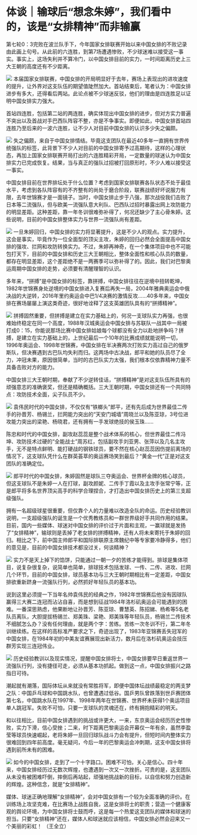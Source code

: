 

# 体谈｜输球后“想念朱婷”，我们看中的，该是“女排精神”而非输赢

第七轮0：3完败在波兰队手下，今年国家女排联赛开始以来中国女排的不败记录由此画上句号。从此前的六连胜，到第7场遭遇惨败，不少球迷难以接受这一事实。事实上，这场失利并不算冷门，以中国女排目前的实力，一时间距离历史上三大王朝的高度还有不少距离。

![](https://inews.gtimg.com/news_bt/OtGJpTdDWFaT6otkDvU88VtFPW6TLL4SCTRTOqvsBtHocAA/1000)
本届国家女排联赛，中国女排的开局明显好于去年，赛场上表现出的进攻速度的提升，让外界对这支队伍的期望值陡然加大。首站结束后，笔者认为：中国女排进步有多大，还得看后两站。此论点被不少球迷反驳，他们的理由是四连胜足以证明中国女排实力强大。

首站四连胜，包括第二站的两连胜，确实体现出中国女排的进步，但对方实力普遍不突出以及首战对手巴西队阵容不整，亦是不争事实。即便如此，中国女排首站四连胜乃至后来的一波六连胜，让不少人对目前中国女排的认识多少失之偏颇。

![](https://inews.gtimg.com/news_bt/OKfEq6QNXS7PLR5kAAFvfkdQaKxECQ8i0kQynxkVBqCoMAA/1000)
失之偏颇，来自于中国女排情结。毕竟这支团队在最近40多年一直拥有世界传统强队的标签，此背景下不少人对目前的中国女排寄予过高期待，这样的心理状态，再加上国家女排联赛开局打出的六连胜精彩开局，一定数量的球迷认为中国女排实力已完成恢复。结果，当与真正的强队过招被打回原形时，不少人难以接受这一事实。

中国女排目前在世界排坛处于什么位置？考虑到国家女排联赛各队状态不处于最佳水平，考虑到各队阵容有的不齐整有的尚处于磨合阶段，联赛战绩好坏说服力有限，去年世锦赛才是一面镜子。当时，中国女排止步于八强，那次战役我们击败了日本等二流强队，但与欧美一流强队意大利队、巴西队过招时暴露出网上攻防能力的明显差距。这种差距，靠一年冬训很难弥补得了，何况还缺少了主心骨朱婷。这些说明，目前的中国女排整体实力与世界一流强队尚有差距。

![](https://inews.gtimg.com/news_bt/OAJkDFeUDImdbvvv9hKUMnVepvaCjOCLOhNhTi56F3RRgAA/1000)
一旦朱婷回归，中国女排的实力将显著提升，这是不少人的观点。实力提升，这会是事实，毕竟作为一位全面型的顶尖主攻，朱婷的回归必然会全面提高中国女排的强攻、拦网和攻防转换实力。不过，朱婷再神奇，在一个集体项目中也不可能包打天下，目前的中国女排和历史三大王朝相比，整体全面性和核心队员的数量，都存在明显差距，这个差距绝不是一两赛季可以弥补得了的。因此，我们对巴黎奥运周期中国女排的走势，必须要有清醒理智的认识。

多年来，“拼搏”是中国女排的标签，靠拼搏，中国女排往往在逆境中扭转乾坤，1982年世锦赛身处逆境的中国女排进入复赛后再失一局，2004年雅典奥运会中俄决战的大逆转，2016年里约奥运会中巴1/4决赛的激情反攻……40多年来，中国女排在赛场屡屡上演这类奇迹，很好地诠释了这支英雄团队具有的“拼搏精神”。

![](https://inews.gtimg.com/news_bt/Oav7-TxCUCFyf5tvt8Q3iEcDZbnZp4JSSMrjmBECC1uRcAA/1000)
拼搏固然重要，但拼搏是建立在实力基础上的，何况一支球队实力再强，也很难始终稳定在同一个高度，1988年汉城奥运会中国女排与苏联队一战其中一局被打成0：15，你能说那场比赛中国女排姑娘每个球都没有全力以赴地拼争吗？拼搏，是建立在实力基础上的，上世纪最后一个10年的比赛成绩就能说明一切，1996年奥运会、1998年世锦赛，中国女排在半决赛两次打败实力高过自己的俄罗斯队，但决赛遇到古巴队均失利而归。这两场中古决战，郎平和她的队员尽了全力，冲冠未果，原因很简单，当时的古巴队实力太强，我们根本仅依靠精神力量不具备击败对方的能力。

中国女排三大王朝时期，奉献了不少逆转佳话，“拼搏精神”是对这支队伍所具有的顽强意志的准确褒奖，但还是精确概括。三大王朝时期，中国女排还有一个共同特点：攻防技术全面，尖子队员不少。

![](https://inews.gtimg.com/news_bt/OpeaD9kSRvFgRq9wIup6JRIdA0vxXUd3wJKmoCAzSx-78AA/1000)
袁伟民时代的中国女排，不仅仅有“铁榔头”郎平，还有先后成为世界最佳二传手的孙晋芳、杨锡兰，拦网能力突出的“天安门城墙”周晓兰以及陈亚琼，3号位进攻能力突出的梁艳、杨晓君，还有拥有一手发球绝技的侯玉珠……

陈忠和时代的中国女排，副攻赵蕊蕊是整个战术体系的核心，但世界最佳二传冯坤、攻防技术过硬的“全能战士”周苏红，包括副攻手刘亚男、张萍以及几名主攻手，无不是特点鲜明、能打硬战的钢铁球员，要不然在核心赵蕊蕊因伤提前离场的情况下，这支球队凭什么在群英荟萃的奥运赛场笑到最后？“黄金一代”正是对这支团队的准确定位。

![](https://inews.gtimg.com/news_bt/O-BiRFhWSJ6cWSbKz3k5yUEqZpTQkmlTLzSQaLV2g15TIAA/1000)
郎平时代的中国女排，朱婷固然是球队三夺奥运会、世界杯金牌的核心球员，但这支球队不是朱婷一人在打球，副攻颜妮、二传手丁霞以及主攻手张常宁等，正是郎平将多名世界顶尖高手的科学合理捏合，才打造出中国女排历史上的第三支超级强队。

拥有一名超级球星很重要，但仅靠个人的力量难以改造全队的命运。历史经验教训说明，一支超级强队的诞生是一个优秀教练员和一群世界级好手共同作用的结果。目前，国内一些媒体、球迷对中国女排的评价过于片面和主观，一赢球就是发扬了“女排精神”，输球则是丢掉了老女排的拼搏精神，还有人将未来寄托于朱婷的回归。相比之下，前中国主帅郎平和国际排联原主席魏纪中等专家要冷静得多，他们的意见是，目前的中国女排技术都没过关，何谈精神？

![](https://inews.gtimg.com/news_bt/Ol9db2EizWgtLD4QznakgJcXKq0YO7QJTjeUB-AkVDGWEAA/1000)
实力不是天上掉下的馅饼，只能通过一朝一夕的苦练才能得到。排球是集体项目，说复杂很复杂，说简单也简单，排球技术包括发球、一传、二传、进攻、拦网几个环节，目前的中国女排，球员基本功与三大王朝时期相比有一定差距，中国女排欲重新跻身一流强队行列，必然抓好年轻队员的基本功。

说到这里必须提一下当年名帅袁伟民的经典之作，1982年世锦赛后他没有因球队赢得三大赛二连冠而沾沾自喜，而是想到征战1984年洛杉矶奥运会可能遇到的困难。一番深思熟虑，他果断地让孙晋芳、陈亚琼、曹慧英、陈招娣、杨希等5名老队员离队，大胆提拔杨锡兰、郑美珠、梁艳、郑美珠等年轻队员，杨锡兰二传技术不细腻怎么办？没有任何理由，就是两个字：苦练。苦练一次冬训不行，第二年冬训继续练。在这样的高标准严要求之下，奇迹出现了，1983年亚锦赛丢失冠军的中国女排，在1984年初的中美友谊赛展现出新活力，数月后在洛杉矶奥运会技压群芳实现三连冠伟业。

![](https://inews.gtimg.com/news_bt/OOuVki6DljV45zqgK2euMDXPwvFReZN0ztuz5SrIjBoTUAA/1000)
历史经验教训以及现实情况，提醒中国女排将士，中国女排要早日重返世界一流强队行列，没有捷径可走，必须从基本功抓起。做到这一点，中国女排振兴之路指日可待。

潮起就有潮落，国际体坛从来就没有常胜将军，即便中国体坛战绩最稳定的两支梦之队：中国乒乓球和中国跳水队，也曾遭遇过低谷。国乒男队曾跌落到世乒赛团体第七名，中国跳水队在1997年、1998年两年在世锦赛、世界杯未获得1个奥运项目单人跳冠军。失败不可怕，只要一支球队的灵魂还在，终有拥抱精彩的明天。

和以往相比，目前中国女排遇到的挑战或许更大，一来，东京奥运会经历历史性惨败，实力下滑，信心受挫；二来，时下距离巴黎奥运会开幕仅一年有余，虽然李盈莹等球员快速崛起，老将朱婷一旦回归球队战斗力会有提升，但短时间内整体实力很难回到四年前高度。毫无疑问，今后一年的巴黎奥运会冲刺期，这支中国女排将遇到前所未有的困难。

![](https://inews.gtimg.com/news_bt/Oyiwbl4mg_wqlTZ2cqh14qhOziskJe3pngN9ixlUZkZuQAA/1000)
如今的中国女排，走到了一个十字路口。困难不可怕，关心是信心。四十年来，中国女排经历过无数次辉煌，也遭遇到一次又一次挫折。可贵的是，这支团队从未没有被困难吓倒，摔倒后再站起，顽强地挑战新的目标，以自信和努力创造新的辉煌。这种信念，就是“女排精神”。

媒体、球迷正确地理解“女排精神”，会对中国女排有一个较为全面准确的评价。在训练场上攻坚克难，在比赛场上战胜自我，这是女排将士的职责；营造一个健康客观的舆论环境，为中国女排将士鼓而呼，这是每一个热爱这支团队的媒体和球迷的担当。只要“女排精神”还在，媒体人和球迷就应该相信，中国女排必然会迎来又一个美丽的彩虹！
（王全立）

